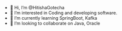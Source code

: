 - 👋 Hi, I’m @HitishaGotecha
- 👀 I’m interested in Coding and developing software.
- 🌱 I’m currently learning SpringBoot, Kafka
- 💞️ I’m looking to collaborate on Java, Oracle

<!---
HitishaGotecha/HitishaGotecha is a ✨ special ✨ repository because its `README.md` (this file) appears on your GitHub profile.
You can click the Preview link to take a look at your changes.
--->
